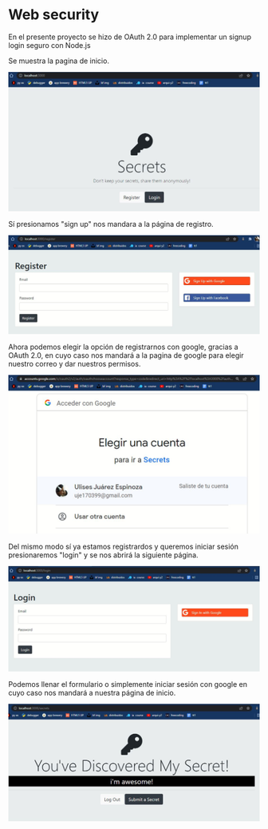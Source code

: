 # Web security

En el presente proyecto se hizo de OAuth 2.0  para implementar un signup login seguro con Node.js

Se muestra la pagina de inicio.

![](img/img1.JPG)

Sí  presionamos "sign up" nos mandara a la página de registro.

![](img/img2.JPG)

Ahora podemos elegir la opción de registrarnos con google, gracias a OAuth 2.0, en cuyo caso nos mandará a la pagina de google para elegir nuestro correo y dar nuestros permisos.

![](img/img3.JPG)

Del mismo modo sí ya estamos registrardos y queremos iniciar sesión presionaremos "login" y se nos abrirá la siguiente página.

![](img/img4.JPG)

Podemos llenar el formulario o simplemente iniciar sesión con google en cuyo caso nos mandará a nuestra página de inicio.

![](img/img5.JPG)
